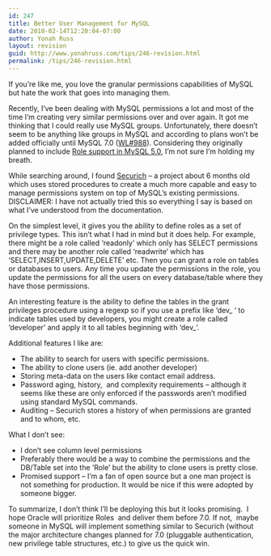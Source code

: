 ```yaml
---
id: 247
title: Better User Management for MySQL
date: 2010-02-14T12:20:04-07:00
author: Yonah Russ
layout: revision
guid: http://www.yonahruss.com/tips/246-revision.html
permalink: /tips/246-revision.html
---
```

If you&#8217;re like me, you love the granular permissions capabilities of MySQL but hate the work that goes into managing them.

Recently, I&#8217;ve been dealing with MySQL permissions a lot and most of the time I&#8217;m creating very similar permissions over and over again. It got me thinking that I could really use MySQL groups. Unfortunately, there doesn&#8217;t seem to be anything like groups in MySQL and according to plans won&#8217;t be added officially until MySQL 7.0 (<a rel="nofollow" href="http://forge.mysql.com/worklog/task.php?id=988">WL#988</a>). Considering they originally planned to include [Role support in MySQL 5.0](http://bugs.mysql.com/bug.php?id=895), I&#8217;m not sure I&#8217;m holding my breath.

While searching around, I found [Securich](http://code.google.com/p/securich/) &#8211; a project about 6 months old which uses stored procedures to create a much more capable and easy to manage permissions system on top of MySQL&#8217;s existing permissions. DISCLAIMER: I have not actually tried this so everything I say is based on what I&#8217;ve understood from the documentation.

On the simplest level, it gives you the ability to define roles as a set of privilege types. This isn&#8217;t what I had in mind but it does help. For example, there might be a role called &#8216;readonly&#8217; which only has SELECT permissions and there may be another role called &#8216;readwrite&#8217; which has &#8216;SELECT,INSERT,UPDATE,DELETE&#8217; etc. Then you can grant a role on tables or databases to users. Any time you update the permissions in the role, you update the permissions for all the users on every database/table where they have those permissions.

An interesting feature is the ability to define the tables in the grant privileges procedure using a regexp so if you use a prefix like &#8216;dev_ &#8216; to indicate tables used by developers, you might create a role called &#8216;developer&#8217; and apply it to all tables beginning with &#8216;dev_&#8217;.

Additional features I like are:

  * The ability to search for users with specific permissions.
  * The ability to clone users (ie. add another developer)
  * Storing meta-data on the users like contact email address.
  * Password aging, history,  and complexity requirements &#8211; although it seems like these are only enforced if the passwords aren&#8217;t modified using standard MySQL commands.
  * Auditing &#8211; Securich stores a history of when permissions are granted and to whom, etc.

What I don&#8217;t see:

  * I don&#8217;t see column level permissions
  * Preferably there would be a way to combine the permissions and the DB/Table set into the &#8216;Role&#8217; but the ability to clone users is pretty close.
  * Promised support &#8211; I&#8217;m a fan of open source but a one man project is not something for production. It would be nice if this were adopted by someone bigger.

To summarize, I don&#8217;t think I&#8217;ll be deploying this but it looks promising.  I hope Oracle will prioritize Roles  and deliver them before 7.0. If not,  maybe someone in MySQL will implement something similar to Securich (without the major architecture changes planned for 7.0 (pluggable authentication, new privilege table structures, etc.) to give us the quick win.